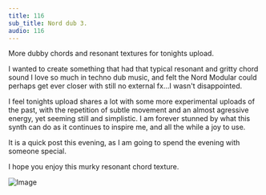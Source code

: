 ```yaml
---
title: 116
sub_title: Nord dub 3.
audio: 116
---
```

More dubby chords and resonant textures for tonights upload.

I wanted to create something that had that typical resonant and gritty chord sound I love so much in techno dub music, and felt the Nord Modular could perhaps get ever closer with still no external fx…I wasn't disappointed.

I feel tonights upload shares a lot with some more experimental uploads of the past, with the repetition of subtle movement and an almost agressive energy, yet seeming still and simplistic. I am forever stunned by what this synth can do as it continues to inspire me, and all the while a joy to use.

It is a quick post this evening, as I am going to spend the evening with someone special.

I hope you enjoy this murky resonant chord texture.

![Image](/assets/img/Snd-116.jpg)